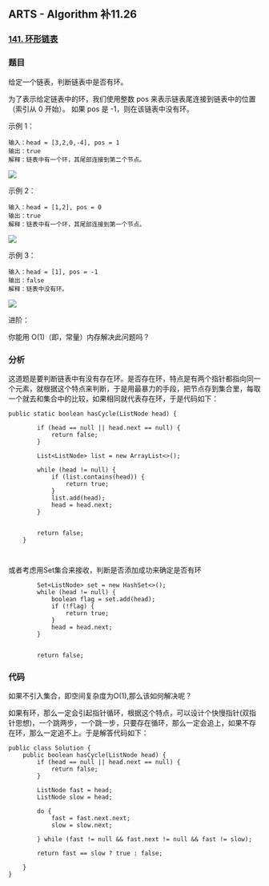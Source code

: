 ## ARTS - Algorithm 补11.26
### [141. 环形链表](https://leetcode-cn.com/problems/linked-list-cycle/)

### 题目
给定一个链表，判断链表中是否有环。

为了表示给定链表中的环，我们使用整数 pos 来表示链表尾连接到链表中的位置（索引从 0 开始）。 如果 pos 是 -1，则在该链表中没有环。

 

示例 1：

```
输入：head = [3,2,0,-4], pos = 1
输出：true
解释：链表中有一个环，其尾部连接到第二个节点。
```

![](https://assets.leetcode-cn.com/aliyun-lc-upload/uploads/2018/12/07/circularlinkedlist.png)

示例 2：

```
输入：head = [1,2], pos = 0
输出：true
解释：链表中有一个环，其尾部连接到第一个节点。
```
![](https://assets.leetcode-cn.com/aliyun-lc-upload/uploads/2018/12/07/circularlinkedlist_test2.png)

示例 3：

```
输入：head = [1], pos = -1
输出：false
解释：链表中没有环。
```
![](https://assets.leetcode-cn.com/aliyun-lc-upload/uploads/2018/12/07/circularlinkedlist_test3.png)

进阶：

你能用 O(1)（即，常量）内存解决此问题吗？

### 分析
这道题是要判断链表中有没有存在环。是否存在环，特点是有两个指针都指向同一个元素，就根据这个特点来判断，于是用最暴力的手段，把节点存到集合里，每取一个就去和集合中的比较，如果相同就代表存在环，于是代码如下：

```
public static boolean hasCycle(ListNode head) {

        if (head == null || head.next == null) {
            return false;
        }

        List<ListNode> list = new ArrayList<>();

        while (head != null) {
            if (list.contains(head)) {
                return true;
            }
            list.add(head);
            head = head.next;
        }


        return false;
    }
    
    
```

或者考虑用Set集合来接收，判断是否添加成功来确定是否有环

```
		Set<ListNode> set = new HashSet<>();
        while (head != null) {
            boolean flag = set.add(head);
            if (!flag) {
                return true;
            }
            head = head.next;
        }


        return false;
```

### 代码

如果不引入集合，即空间复杂度为O(1),那么该如何解决呢？

如果有环，那么一定会引起指针循环，根据这个特点，可以设计个快慢指针(双指针思想)，一个跳两步，一个跳一步，只要存在循环，那么一定会追上，如果不存在环，那么一定追不上。于是解答代码如下：

```
public class Solution {
    public boolean hasCycle(ListNode head) {
        if (head == null || head.next == null) {
            return false;
        }

        ListNode fast = head;
        ListNode slow = head;

        do {
            fast = fast.next.next;
            slow = slow.next;

        } while (fast != null && fast.next != null && fast != slow);

        return fast == slow ? true : false;
        
    }
}
```
